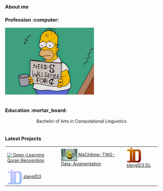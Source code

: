 <h3 align="left">
  About me
</h3>

<h3 align="left"> Profession :computer:
</h3>
<p align="left">
  <img src='https://raw.githubusercontent.com/m4cit/m4cit/main/Homer%20begging.png' height="220">
</p>

# 

<h3 align="left">
  Education :mortar_board:
</h3>
<p align="center">
  Bachelor of Arts in Computational Linguistics
</p>

# 

<h3 align="left">
  Latest Projects
</h3>

|                    |                    |                    |
|:-------------------|:-------------------|:-------------------|
|<img src='https://raw.githubusercontent.com/m4cit/Deep-Learning-Quran-Recognition/main/gallery/icon.png' align="center" height="50">[ Deep-Learning Quran Recognition](https://github.com/m4cit/Deep-Learning-Quran-Recognition)|<img src='https://raw.githubusercontent.com/m4cit/m4cit/main/Crazy%20Spongebob.png' align="center" height="40">[ MaChAmp-TWG-Data-Augmentation](https://github.com/m4cit/MaChAmp-TWG-Data-Augmentation)|<img src='https://raw.githubusercontent.com/m4cit/slangID3_DL/main/misc/gallery/slangID3_dl_icon.png' align="center" height="50">[ slangID3 DL](https://github.com/m4cit/slangID3_DL)
|<img src='https://raw.githubusercontent.com/m4cit/slangID3/main/misc/gallery/slangID3_icon.png' align="center" height="50">[ slangID3](https://github.com/m4cit/slangID3)

